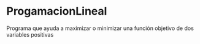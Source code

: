 # ProgamacionLineal
Programa que ayuda a maximizar o minimizar una función objetivo de dos variables positivas
